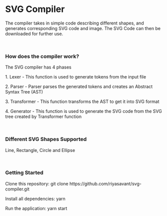 <h1>SVG Compiler</h1>
<p>The compiler takes in simple code describing different shapes, and generates corresponding SVG code and image. The SVG Code can then be downloaded for further use.</p>
<br/>
<h3>How does the compiler work?</h3>
<p>The SVG compiler has 4 phases</p>
<p>1. Lexer - This function is used to generate tokens from the input file</p>
<p>2. Parser - Parser parses the generated tokens and creates an Abstract Syntax Tree (AST)</p>
<p>3. Transformer - This function transforms the AST to get it into SVG format</p>
<p>4. Generator - This function is used to generate the SVG code from the SVG tree created by Transformer function</p>
<br/>
<h3>Different SVG Shapes Supported</h3>
<p>Line, Rectangle, Circle and Ellipse<p>
<br/>
<h3>Getting Started</h3>
<p>Clone this repository: git clone https://github.com/riyasavant/svg-compiler.git</p>  
<p>Install all dependencies: yarn</p>  
<p>Run the application: yarn start</p>
